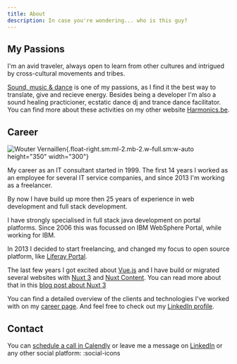 ```yaml
---
title: About
description: In case you're wondering... who is this guy?
---
```


## My Passions

I'm an avid traveler, always open to learn from other cultures and intrigued by cross-cultural movements and tribes.

[Sound, music & dance](https://harmonics.be) is one of my passions, as I find it the best way to translate, give and recieve energy. Besides being a developer I'm also a sound healing practicioner, ecstatic dance dj and trance dance facilitator. You can find more about these activities on my other website [Harmonics.be](https://harmonics.be).

## Career

![Wouter Vernaillen](/images/woutervernaillen.jpg){.float-right.sm:ml-2.mb-2.w-full.sm:w-auto height="350" width="300"}

My career as an IT consultant started in 1999. The first 14 years I worked as an employee for several IT service companies, and since 2013 I'm working as a freelancer.

By now I have build up more then 25 years of experience in web development and full stack development.

I have strongly specialised in full stack java development on portal platforms. Since 2006 this was focussed on IBM WebSphere Portal, while working for IBM.

In 2013 I decided to start freelancing, and changed my focus to open source platform, like [Liferay Portal](https://www.liferay.com/).

The last few years I got excited about [Vue.js](https://vuejs.org/) and I have build or migrated several websites with [Nuxt 3](https://nuxt.com/) and [Nuxt Content](https://content.nuxtjs.org/). You can read more about that in this [blog post about Nuxt 3](/blog/discoveringnuxt)

You can find a detailed overview of the clients and technologies I've worked with on my [career page](/career). And feel free to check out my [LinkedIn profile](https://www.linkedin.com/in/woutervernaillen/).

## Contact

You can [schedule a call in Calendly](https://calendly.com/vernaillen/15min) or leave me a message on [LinkedIn](https://www.linkedin.com/in/woutervernaillen/) or any other social platform: :social-icons
